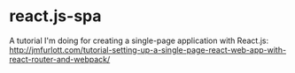 # react.js-spa
A tutorial I'm doing for creating a single-page application with React.js: http://jmfurlott.com/tutorial-setting-up-a-single-page-react-web-app-with-react-router-and-webpack/
